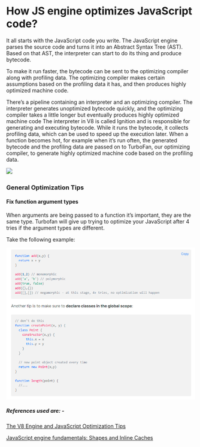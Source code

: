 # How JS engine optimizes JavaScript code?

It all starts with the JavaScript code you write. The JavaScript engine parses the source code and turns it into an Abstract Syntax Tree (AST). Based on that AST, the interpreter can start to do its thing and produce bytecode.

To make it run faster, the bytecode can be sent to the optimizing compiler along with profiling data. The optimizing compiler makes certain assumptions based on the profiling data it has, and then produces highly optimized machine code.

There’s a pipeline containing an interpreter and an optimizing compiler. The interpreter generates unoptimized bytecode quickly, and the optimizing compiler takes a little longer but eventually produces highly optimized machine code
The interpreter in V8 is called Ignition and is responsible for generating and executing bytecode. While it runs the bytecode, it collects profiling data, which can be used to speed up the execution later. When a function becomes hot, for example when it’s run often, the generated bytecode and the profiling data are passed on to TurboFan, our optimizing compiler, to generate highly optimized machine code based on the profiling data.

![](/https://github.com/Ashe-Gebre/CS445-Lab2/blob/main/jsEngine2.PNG)
 
### General Optimization Tips

#### Fix function argument types

When arguments are being passed to a function it’s important, they are the same type. Turbofan will give up trying to optimize your JavaScript after 4 tries if the argument types are different.

Take the following example:

![](https://github.com/Ashe-Gebre/CS445-Lab2/blob/main/jsEngine1.PNG)
 


##### References used are: -

[The V8 Engine and JavaScript Optimization Tips](https://www.digitalocean.com/community/tutorials/js-v8-engine)

[JavaScript engine fundamentals: Shapes and Inline Caches](https://mathiasbynens.be/notes/shapes-ics)




